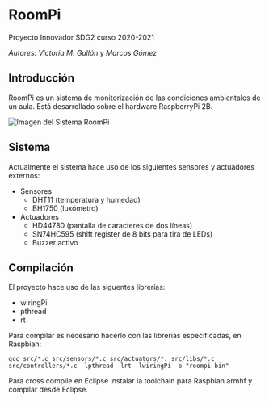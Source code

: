 # RoomPi
Proyecto Innovador SDG2 curso 2020-2021

*Autores: Victoria M. Gullón y Marcos Gómez*

## Introducción
RoomPi es un sistema de monitorización de las condiciones ambientales de un aula. Está desarrollado sobre el hardware RaspberryPi 2B.

![Imagen del Sistema RoomPi](https://i.imgur.com/fkiQ8cR.jpg)

## Sistema

Actualmente el sistema hace uso de los siguientes sensores y actuadores externos:

- Sensores
  - DHT11 (temperatura y humedad)
  - BH1750 (luxómetro)
- Actuadores
  - HD44780 (pantalla de caracteres de dos líneas)
  - SN74HC595 (shift register de 8 bits para tira de LEDs)
  - Buzzer activo

## Compilación

El proyecto hace uso de las siguentes librerías:

- wiringPi
- pthread
- rt

Para compilar es necesario hacerlo con las librerias especificadas, en Raspbian:

```
gcc src/*.c src/sensors/*.c src/actuators/*. src/libs/*.c src/controllers/*.c -lpthread -lrt -lwiringPi -o "roompi-bin"
```

Para cross compile en Eclipse instalar la toolchain para Raspbian armhf y compilar desde Eclipse.

